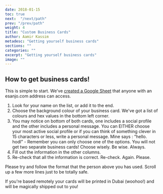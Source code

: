 ```yaml
---
date: 2018-01-15
toc: true
next:  "/next/path"
prev: "/prev/path"
weight: 4
title: "Custom Business Cards"
author: Aamir Kassim
metadesc: "Getting yourself business cards"
sections: ""
categories: ""
excerpt: "Getting yourself business cards"
image: ""
---
```




## How to get business cards!

This is simple to start. We've [created a Google Sheet](https://docs.google.com/spreadsheets/d/14pJBkaJoZIa_y4etsQDWFoE8uDa_deVKeZi9oGcloWU/) that anyone with an esanjo.com address can access.

1. Look for your name on the list, or add it to the end.
2. Choose the background colour of your business card. We've got a list of colours and hex values in the bottom left corner.
2. You may notice on bottom of both cards, one includes a social profile and the other includes a personal message. You can EITHER choose your most active social profile or if you can think of something clever in 15 characters or less, write a personal message. Mine says : “hello. hodl” - Remember you can only choose one of the options. You will not get two separate business cards! Choose wisely. Be wise. Always.
3. Fill out the information in the other columns.
4. Re-check that all the information is correct. Re-check. Again. Please.

Please try and follow the format that the person above you has used. Scroll up a few more lines just to be totally safe.

If you're based remotely your cards will be printed in Dubai (woohoo!) and will be magically shipped out to you!
